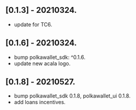 ## [0.1.3] - 20210324.

* update for TC6.

## [0.1.6] - 20210324.

* bump polkawallet_sdk: ^0.1.6.
* update new acala logo.

## [0.1.8] - 20210527.

* bump polkawallet_sdk 0.1.8, polkawallet_ui 0.1.8.
* add loans incentives.